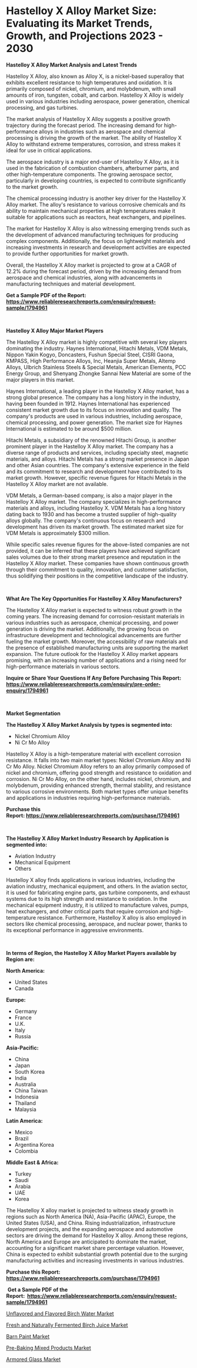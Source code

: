 <p><h1>Hastelloy X Alloy Market Size: Evaluating its Market Trends, Growth, and Projections 2023 - 2030</h1></p><p><strong>Hastelloy X Alloy Market Analysis and Latest Trends</strong></p>
<p><p>Hastelloy X Alloy, also known as Alloy X, is a nickel-based superalloy that exhibits excellent resistance to high temperatures and oxidation. It is primarily composed of nickel, chromium, and molybdenum, with small amounts of iron, tungsten, cobalt, and carbon. Hastelloy X Alloy is widely used in various industries including aerospace, power generation, chemical processing, and gas turbines.</p><p>The market analysis of Hastelloy X Alloy suggests a positive growth trajectory during the forecast period. The increasing demand for high-performance alloys in industries such as aerospace and chemical processing is driving the growth of the market. The ability of Hastelloy X Alloy to withstand extreme temperatures, corrosion, and stress makes it ideal for use in critical applications.</p><p>The aerospace industry is a major end-user of Hastelloy X Alloy, as it is used in the fabrication of combustion chambers, afterburner parts, and other high-temperature components. The growing aerospace sector, particularly in developing countries, is expected to contribute significantly to the market growth.</p><p>The chemical processing industry is another key driver for the Hastelloy X Alloy market. The alloy's resistance to various corrosive chemicals and its ability to maintain mechanical properties at high temperatures make it suitable for applications such as reactors, heat exchangers, and pipelines.</p><p>The market for Hastelloy X Alloy is also witnessing emerging trends such as the development of advanced manufacturing techniques for producing complex components. Additionally, the focus on lightweight materials and increasing investments in research and development activities are expected to provide further opportunities for market growth.</p><p>Overall, the Hastelloy X Alloy market is projected to grow at a CAGR of 12.2% during the forecast period, driven by the increasing demand from aerospace and chemical industries, along with advancements in manufacturing techniques and material development.</p></p>
<p><strong>Get a Sample PDF of the Report:&nbsp; <a href="https://www.reliableresearchreports.com/enquiry/request-sample/1794961">https://www.reliableresearchreports.com/enquiry/request-sample/1794961</a></strong></p>
<p>&nbsp;</p>
<p><strong>Hastelloy X Alloy Major Market Players</strong></p>
<p><p>The Hastelloy X Alloy market is highly competitive with several key players dominating the industry. Haynes International, Hitachi Metals, VDM Metals, Nippon Yakin Kogyo, Doncasters, Fushun Special Steel, CISRI Gaona, KMPASS, High Performance Alloys, Inc, Heanjia Super Metals, Altemp Alloys, Ulbrich Stainless Steels & Special Metals, American Elements, PCC Energy Group, and Shenyang Zhongke Sannai New Material are some of the major players in this market.</p><p>Haynes International, a leading player in the Hastelloy X Alloy market, has a strong global presence. The company has a long history in the industry, having been founded in 1912. Haynes International has experienced consistent market growth due to its focus on innovation and quality. The company's products are used in various industries, including aerospace, chemical processing, and power generation. The market size for Haynes International is estimated to be around $500 million.</p><p>Hitachi Metals, a subsidiary of the renowned Hitachi Group, is another prominent player in the Hastelloy X Alloy market. The company has a diverse range of products and services, including specialty steel, magnetic materials, and alloys. Hitachi Metals has a strong market presence in Japan and other Asian countries. The company's extensive experience in the field and its commitment to research and development have contributed to its market growth. However, specific revenue figures for Hitachi Metals in the Hastelloy X Alloy market are not available.</p><p>VDM Metals, a German-based company, is also a major player in the Hastelloy X Alloy market. The company specializes in high-performance materials and alloys, including Hastelloy X. VDM Metals has a long history dating back to 1930 and has become a trusted supplier of high-quality alloys globally. The company's continuous focus on research and development has driven its market growth. The estimated market size for VDM Metals is approximately $300 million.</p><p>While specific sales revenue figures for the above-listed companies are not provided, it can be inferred that these players have achieved significant sales volumes due to their strong market presence and reputation in the Hastelloy X Alloy market. These companies have shown continuous growth through their commitment to quality, innovation, and customer satisfaction, thus solidifying their positions in the competitive landscape of the industry.</p></p>
<p>&nbsp;</p>
<p><strong>What Are The Key Opportunities For Hastelloy X Alloy Manufacturers?</strong></p>
<p><p>The Hastelloy X Alloy market is expected to witness robust growth in the coming years. The increasing demand for corrosion-resistant materials in various industries such as aerospace, chemical processing, and power generation is driving the market. Additionally, the growing focus on infrastructure development and technological advancements are further fueling the market growth. Moreover, the accessibility of raw materials and the presence of established manufacturing units are supporting the market expansion. The future outlook for the Hastelloy X Alloy market appears promising, with an increasing number of applications and a rising need for high-performance materials in various sectors.</p></p>
<p><strong>Inquire or Share Your Questions If Any Before Purchasing This Report: <a href="https://www.reliableresearchreports.com/enquiry/pre-order-enquiry/1794961">https://www.reliableresearchreports.com/enquiry/pre-order-enquiry/1794961</a></strong></p>
<p>&nbsp;</p>
<p><strong>Market Segmentation</strong></p>
<p><strong>The Hastelloy X Alloy Market Analysis by types is segmented into:</strong></p>
<p><ul><li>Nickel Chromium Alloy</li><li>Ni Cr Mo Alloy</li></ul></p>
<p><p>Hastelloy X Alloy is a high-temperature material with excellent corrosion resistance. It falls into two main market types: Nickel Chromium Alloy and Ni Cr Mo Alloy. Nickel Chromium Alloy refers to an alloy primarily composed of nickel and chromium, offering good strength and resistance to oxidation and corrosion. Ni Cr Mo Alloy, on the other hand, includes nickel, chromium, and molybdenum, providing enhanced strength, thermal stability, and resistance to various corrosive environments. Both market types offer unique benefits and applications in industries requiring high-performance materials.</p></p>
<p><strong>Purchase this Report:&nbsp;<a href="https://www.reliableresearchreports.com/purchase/1794961">https://www.reliableresearchreports.com/purchase/1794961</a></strong></p>
<p>&nbsp;</p>
<p><strong>The Hastelloy X Alloy Market Industry Research by Application is segmented into:</strong></p>
<p><ul><li>Aviation Industry</li><li>Mechanical Equipment</li><li>Others</li></ul></p>
<p><p>Hastelloy X alloy finds applications in various industries, including the aviation industry, mechanical equipment, and others. In the aviation sector, it is used for fabricating engine parts, gas turbine components, and exhaust systems due to its high strength and resistance to oxidation. In the mechanical equipment industry, it is utilized to manufacture valves, pumps, heat exchangers, and other critical parts that require corrosion and high-temperature resistance. Furthermore, Hastelloy X alloy is also employed in sectors like chemical processing, aerospace, and nuclear power, thanks to its exceptional performance in aggressive environments.</p></p>
<p>&nbsp;</p>
<p><strong>In terms of Region, the Hastelloy X Alloy Market Players available by Region are:</strong></p>
<p>
    <p> <strong> North America: </strong>
        <ul>
            <li>United States</li>
            <li>Canada</li>
        </ul>
        </p> 
    <p> <strong> Europe: </strong>
        <ul>
            <li>Germany</li>
            <li>France</li>
            <li>U.K.</li>
            <li>Italy</li>
            <li>Russia</li>
        </ul>
        </p> 
    <p> <strong> Asia-Pacific: </strong>
        <ul>
            <li>China</li>
            <li>Japan</li>
            <li>South Korea</li>
            <li>India</li>
            <li>Australia</li>
            <li>China Taiwan</li>
            <li>Indonesia</li>
            <li>Thailand</li>
            <li>Malaysia</li>
        </ul>
        </p> 
    <p> <strong> Latin America: </strong>
        <ul>
            <li>Mexico</li>
            <li>Brazil</li>
            <li>Argentina Korea</li>
            <li>Colombia</li>
        </ul>
        </p> 
    <p> <strong> Middle East & Africa: </strong>
        <ul>
            <li>Turkey</li>
            <li>Saudi</li>
            <li>Arabia</li>
            <li>UAE</li>
            <li>Korea</li>
        </ul>
    </p>
    </p>
<p><p>The Hastelloy X alloy market is projected to witness steady growth in regions such as North America (NA), Asia-Pacific (APAC), Europe, the United States (USA), and China. Rising industrialization, infrastructure development projects, and the expanding aerospace and automotive sectors are driving the demand for Hastelloy X alloy. Among these regions, North America and Europe are anticipated to dominate the market, accounting for a significant market share percentage valuation. However, China is expected to exhibit substantial growth potential due to the surging manufacturing activities and increasing investments in various industries.</p></p>
<p><strong>Purchase this Report: <a href="https://www.reliableresearchreports.com/purchase/1794961">https://www.reliableresearchreports.com/purchase/1794961</a></strong></p>
<p>&nbsp;<strong>Get a Sample PDF of the Report:&nbsp;&nbsp;<a href="https://www.reliableresearchreports.com/enquiry/request-sample/1794961">https://www.reliableresearchreports.com/enquiry/request-sample/1794961</a></strong></p>
<p><strong></strong></p>
<p><p><a href="https://medium.com/@vincentalvarez1980/unflavored-and-flavored-birch-water-market-the-key-to-successful-business-strategy-forecast-till-20ffd97e141c">Unflavored and Flavored Birch Water Market</a></p><p><a href="https://medium.com/@amandagarza17/fresh-and-naturally-fermented-birch-juice-market-outlook-industry-overview-and-forecast-2023-to-b2c343c8b895">Fresh and Naturally Fermented Birch Juice Market</a></p><p><a href="https://github.com/Krish2023na/Market-Research-Report-List-1/blob/main/barn-paint-market.md">Barn Paint Market</a></p><p><a href="https://medium.com/@dennismurphy47/pre-baking-mixed-products-market-research-report-its-history-and-forecast-2023-to-2030-0e86b822e32c">Pre-Baking Mixed Products Market</a></p><p><a href="https://github.com/zebdakicsin/Market-Research-Report-List-1/blob/main/armored-glass-market.md">Armored Glass Market</a></p></p>